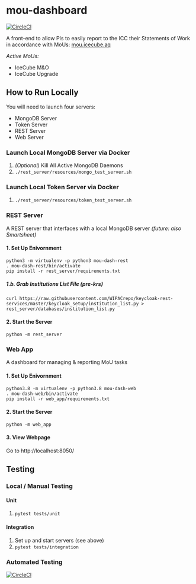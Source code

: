 # mou-dashboard

[![CircleCI](https://circleci.com/gh/WIPACrepo/mou-dashboard/tree/master.svg?style=shield)](https://circleci.com/gh/WIPACrepo/mou-dashboard/tree/master)

A front-end to allow PIs to easily report to the ICC their
Statements of Work in accordance with MoUs:
[mou.icecube.aq](https://mou.icecube.aq/)

*Active MoUs:*
- IceCube M&O
- IceCube Upgrade


## How to Run Locally
You will need to launch four servers:
- MongoDB Server
- Token Server
- REST Server
- Web Server

### Launch Local MongoDB Server via Docker
1. *(Optional)* Kill All Active MongoDB Daemons
1. `./rest_server/resources/mongo_test_server.sh`

### Launch Local Token Server via Docker
1. `./rest_server/resources/token_test_server.sh`

### REST Server
A REST server that interfaces with a local MongoDB server *(future: also Smartsheet)*

#### 1. Set Up Enivornment
    python3 -m virtualenv -p python3 mou-dash-rest
    . mou-dash-rest/bin/activate
    pip install -r rest_server/requirements.txt
    
##### 1.b. Grab Institutions List File (pre-krs)
    curl https://raw.githubusercontent.com/WIPACrepo/keycloak-rest-services/master/keycloak_setup/institution_list.py > rest_server/databases/institution_list.py

#### 2. Start the Server
    python -m rest_server


### Web App
A dashboard for managing & reporting MoU tasks

#### 1. Set Up Enivornment
    python3.8 -m virtualenv -p python3.8 mou-dash-web
    . mou-dash-web/bin/activate
    pip install -r web_app/requirements.txt

#### 2. Start the Server
    python -m web_app

#### 3. View Webpage
Go to http://localhost:8050/


## Testing

### Local / Manual Testing
#### Unit
1. `pytest tests/unit`
#### Integration
1. Set up and start servers (see above)
1. `pytest tests/integration`

### Automated Testing
[![CircleCI](https://circleci.com/gh/WIPACrepo/mou-dashboard/tree/master.svg?style=shield)](https://circleci.com/gh/WIPACrepo/mou-dashboard/tree/master)


